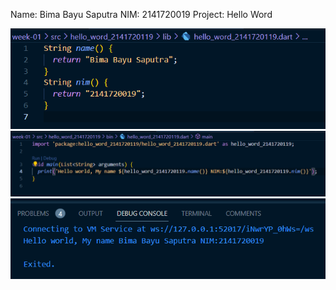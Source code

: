 Name: Bima Bayu Saputra
NIM: 2141720019
Project: Hello Word

![image](./docs/img/s1.png)
![image](./docs/img/s2.png)
![image](./docs/img/s3.png)